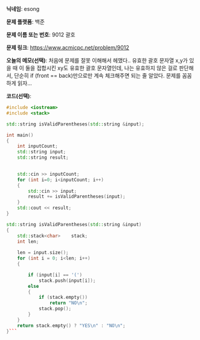 **닉네임**: esong

**문제 플랫폼**: 백준

**문제 이름 또는 번호**: 9012 괄호

**문제 링크**: https://www.acmicpc.net/problem/9012

**오늘의 메모(선택)**:  처음에 문제를 잘못 이해해서 헤맸다.. 유효한 괄호 문자열 x,y가 있을 때 이 둘을	접합시킨 xy도 유효한 괄호 문자열인데, 나는 유효하지 않은 걸로 판단해서, 단순히 if (front == back)만으로만 계속 체크해주면 되는 줄 알았다. 문제를 꼼꼼하게 읽자...
                  

**코드(선택)**:

```c++
#include <iostream>
#include <stack>

std::string	isValidParentheses(std::string &input);

int	main()
{
	int	inputCount;
	std::string	input;
	std::string	result;
	

	std::cin >> inputCount;
	for (int i=0; i<inputCount; i++)
	{
		std::cin >> input;
		result += isValidParentheses(input);
	}
	std::cout << result;
}

std::string	isValidParentheses(std::string &input)
{
	std::stack<char>	stack;
	int	len;
	
	len = input.size();
	for (int i = 0; i<len; i++)
	{

		if (input[i] == '(')
			stack.push(input[i]);
		else
		{
			if (stack.empty())
				return "NO\n";
			stack.pop();
		}
	}
	return stack.empty() ? "YES\n" : "NO\n";
}```

